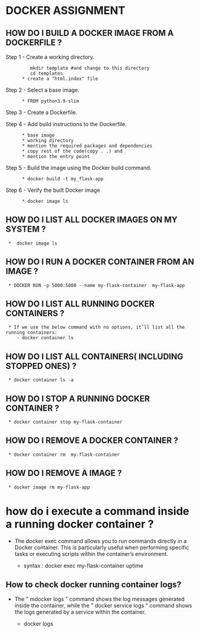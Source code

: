 #  DOCKER ASSIGNMENT
## HOW DO I BUILD A DOCKER IMAGE FROM A DOCKERFILE ?
   Step 1 - Create a working directory.

             mkdir template #and change to this directory
             cd templates
          * create a "html.index" file

   Step 2 - Select a base image.

          * FROM python3.9-slim

   Step 3 - Create a Dockerfile.

   Step 4 - Add build instructions to the Dockerfile.

          * base image
          * working directory
          * mention the required packages and dependencies
          * copy rest of the code(copy . .) and
          * mention the entry point
   Step 5 - Build the image using the Docker build command. 
          
          * docker build -t my_flask-app

   Step 6 - Verify the built Docker image

          * docker image ls


## HOW DO I LIST ALL DOCKER IMAGES ON MY SYSTEM ?

     *  docker image ls


## HOW DO I RUN A DOCKER CONTAINER FROM AN IMAGE ?
 
     * DOCKER RUN -p 5000:5000 --name my-flask-container  my-flask-app

## HOW DO I LIST ALL RUNNING DOCKER CONTAINERS ?
    
     * If we use the below command with no options, it’ll list all the running containers:
        - docker container ls

## HOW DO I LIST ALL CONTAINERS( INCLUDING STOPPED ONES) ?

     * docker container ls -a

## HOW DO I STOP A RUNNING DOCKER CONTAINER ?

     * docker container stop my-flask-container

## HOW DO I REMOVE A DOCKER CONTAINER ?
 
     * docker container rm  my-flask-container 

## HOW DO I REMOVE A IMAGE ?
   
     * docker image rm my-flask-app

# how do i execute a command inside a running docker container ?

* The docker exec command allows you to run commands directly in a Docker container. This is particularly useful when performing specific tasks or executing scripts within the container’s environment. 
 
     * syntax : docker exec my-flask-container uptime

## How to check docker running container logs?

* The " mdocker logs " command shows the log messages generated inside the container, while the " docker service logs " command shows the logs generated by a service within the container.
     
     * docker logs <options> <containerID>